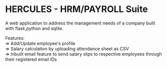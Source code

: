 # HERCULES - HRM/PAYROLL Suite
A web application to address the management needs of a company built with flask,python and sqlite.

Features:<br />
=> Add/Update employee's profile<br />
=> Salary calculation by uploading attendance sheet as CSV<br />
=> Inbuilt email feature to send salary slips to respective employees through their registered email IDs<br />
